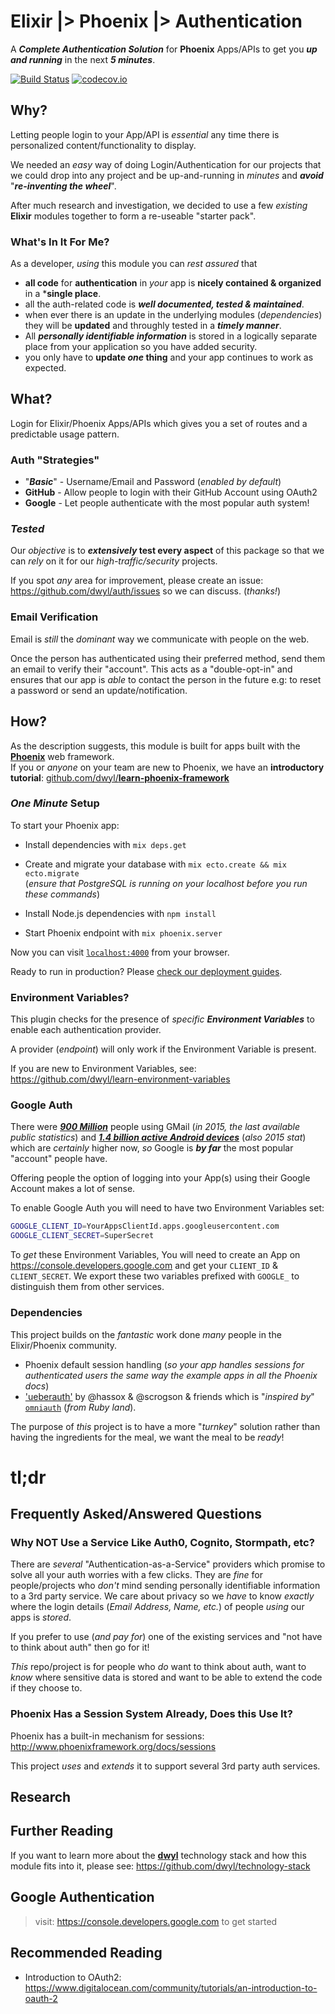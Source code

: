 # Elixir |> Phoenix |> Authentication

A ***Complete Authentication Solution*** for **Phoenix** Apps/APIs
to get you ***up and running*** in the next ***5 minutes***.

[![Build Status](https://travis-ci.org/dwyl/auth.svg)](https://travis-ci.org/dwyl/auth)
[![codecov.io](https://codecov.io/github/dwyl/auth/coverage.svg?branch=master)](https://codecov.io/github/dwyl/auth?branch=master)


## Why?

Letting people login to your App/API is *essential* any time
there is personalized content/functionality to display.

We needed an *easy* way of doing Login/Authentication for our projects
that we could drop into any project and be up-and-running in _minutes_
and ***avoid*** "***re-inventing the wheel***".

After much research and investigation, we decided to use a few *existing*
**Elixir** modules together to form a re-useable "starter pack".

### What's In It For Me?

As a developer, _using_ this module you can _rest assured_ that
+ **all code** for **authentication** in _your_ app is
**nicely contained & organized** in a ***single place**.
+ all the auth-related code is ***well documented, tested & maintained***.
+ when ever there is an update in the underlying modules (_dependencies_)
they will be **updated** and throughly tested in a ***timely manner***.
+ All ***personally identifiable information*** is stored in a logically
separate place from your application so you have added security.
+ you only have to **update _one_ thing**
and your app continues to work as expected.

## What?

Login for Elixir/Phoenix Apps/APIs which gives you a set of routes
and a predictable usage pattern.

### Auth "Strategies"

+ "***Basic***" - Username/Email and Password (_enabled by default_)
+ **GitHub** - Allow people to login with their GitHub Account using OAuth2
+ **Google** - Let people authenticate with the most popular auth system!

### _Tested_

Our *objective* is to **_extensively_ test every aspect** of this package
so that we can *rely* on it for our *high-traffic/security* projects.

If you spot _any_ area for improvement, please create an issue:
https://github.com/dwyl/auth/issues so we can discuss. (_thanks!_)

### Email Verification

Email is _still_ the _dominant_ way we communicate with people on the web.

Once the person has authenticated using their preferred method,
send them an email to verify their "account".
This acts as a "double-opt-in" and ensures that our app is _able_
to contact the person in the future
e.g: to reset a password or send an update/notification.

## How?

As the description suggests, this module is built for apps built with the
[**Phoenix**](https://github.com/dwyl/learn-phoenix-framework) web framework.  
If you or *anyone* on your team are new to Phoenix, we
have an **introductory tutorial**:
[github.com/dwyl/**learn-phoenix-framework**](https://github.com/dwyl/learn-phoenix-framework)

### _One Minute_ Setup



To start your Phoenix app:

+ Install dependencies with `mix deps.get`

+ Create and migrate your database with `mix ecto.create && mix ecto.migrate` <br />
(_ensure that PostgreSQL is running on your localhost before you
  run these commands_)
+ Install Node.js dependencies with `npm install`

+ Start Phoenix endpoint with `mix phoenix.server`

Now you can visit [`localhost:4000`](http://localhost:4000) from your browser.

Ready to run in production? Please [check our deployment guides](http://www.phoenixframework.org/docs/deployment).




### Environment Variables?

This plugin checks for the presence of
_specific **Environment Variables**_
to enable each authentication provider.

A provider (_endpoint_) will only work if the Environment Variable is present.

If you are new to Environment Variables,
see: https://github.com/dwyl/learn-environment-variables

### Google Auth

There were
[***900 Million***](http://techcrunch.com/2015/05/28/gmail-now-has-900m-active-users-75-on-mobile/)
people using GMail (_in 2015, the last available public statistics_)
and
[***1.4 billion active Android devices***](http://www.theverge.com/2015/9/29/9409071/google-android-stats-users-downloads-sales)
(_also 2015 stat_) which are _certainly_ higher now,
_so_ Google is ***by far*** the most popular "account" people have.

Offering people the option of logging into
your App(s) using their Google Account makes a lot of sense.

To enable Google Auth you will need to have two Environment Variables set:
```sh
GOOGLE_CLIENT_ID=YourAppsClientId.apps.googleusercontent.com
GOOGLE_CLIENT_SECRET=SuperSecret
```
To *get* these Environment Variables,
You will need to create an App on https://console.developers.google.com
and get your `CLIENT_ID` & `CLIENT_SECRET`.
We export these two variables prefixed with `GOOGLE_`
to distinguish them from other services.



### Dependencies

This project builds on the _fantastic_ work done _many_
people in the Elixir/Phoenix community.
+ Phoenix default session handling
(_so your app handles sessions for authenticated users the same way
  the example apps in all the Phoenix docs_)
+ ['ueberauth'](https://github.com/ueberauth/ueberauth)
by @hassox & @scrogson & friends
which is "_inspired by_"
[`omniauth`](https://github.com/omniauth/omniauth) (_from Ruby land_).

The purpose of _this_ project is to have a more "_turnkey_" solution
rather than having the ingredients for the meal, we want the meal to be _ready_!

# tl;dr

## Frequently Asked/Answered Questions

### Why NOT Use a Service Like Auth0, Cognito, Stormpath, etc?

There are _several_ "Authentication-as-a-Service" providers
which promise to solve all your auth worries with a few clicks.
They are _fine_ for people/projects who _don't_ mind
sending personally identifiable information to a 3rd party service.
We care about privacy so we _have_ to know _exactly_ where
the login details (_Email Address, Name, etc._) of people _using_
our apps is _stored_.

If you prefer to use (_and pay for_) one of the existing services
and "not have to think about auth" then go for it!

_This_ repo/project is for people who _do_ want to think about auth,
want to _know_ where sensitive data is stored and want to
be able to extend the code if they choose to.

### Phoenix Has a Session System Already, Does this Use It?

Phoenix has a built-in mechanism for sessions:
http://www.phoenixframework.org/docs/sessions

This project _uses_ and _extends_ it to support several 3rd party auth services.


## Research



## Further Reading

If you want to learn more about the [**dwyl**](https://github.com/dwyl)
technology stack and how this module fits into it,
please see: https://github.com/dwyl/technology-stack


## Google Authentication

> visit: https://console.developers.google.com to get started


## Recommended Reading

+ Introduction to OAuth2:
https://www.digitalocean.com/community/tutorials/an-introduction-to-oauth-2
